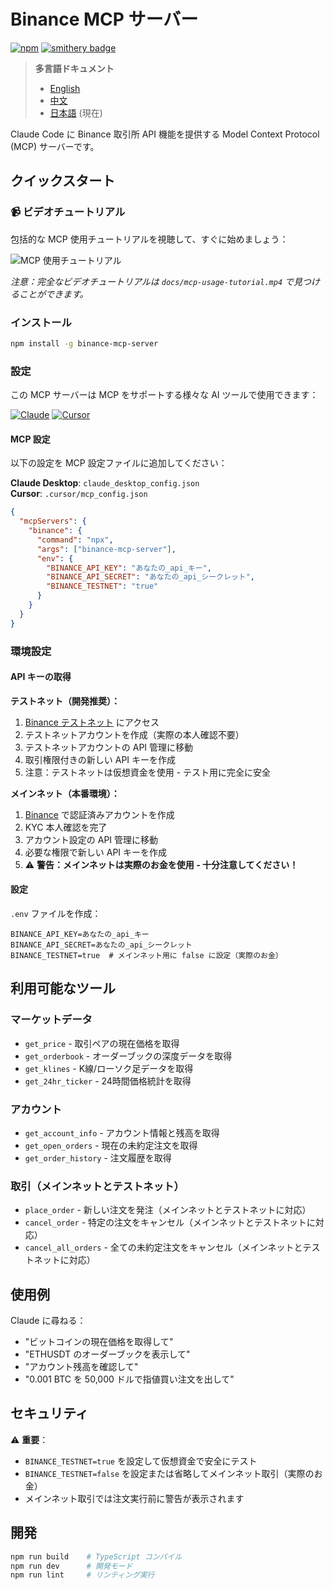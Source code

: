 # Binance MCP サーバー

[![npm](https://img.shields.io/npm/dt/binance-mcp-server?logo=npm)](https://www.npmjs.com/package/binance-mcp-server)
[![smithery badge](https://smithery.ai/badge/@ethancod1ng/binance-mcp-server)](https://smithery.ai/server/@ethancod1ng/binance-mcp-server)

> **多言語ドキュメント**
> - [English](README.md)
> - [中文](README_zh.md)
> - [日本語](README_ja.md) (現在)

Claude Code に Binance 取引所 API 機能を提供する Model Context Protocol (MCP) サーバーです。

## クイックスタート

### 📹 ビデオチュートリアル

包括的な MCP 使用チュートリアルを視聴して、すぐに始めましょう：

![MCP 使用チュートリアル](docs/mcp-usage-tutorial.gif)

*注意：完全なビデオチュートリアルは `docs/mcp-usage-tutorial.mp4` で見つけることができます。*

### インストール

```bash
npm install -g binance-mcp-server
```

### 設定

この MCP サーバーは MCP をサポートする様々な AI ツールで使用できます：

[![Claude](https://img.shields.io/badge/Claude-FF6B35?style=for-the-badge&logo=anthropic&logoColor=white)](https://claude.ai)
[![Cursor](https://img.shields.io/badge/Cursor-000000?style=for-the-badge&logo=cursor&logoColor=white)](https://cursor.sh)

#### MCP 設定

以下の設定を MCP 設定ファイルに追加してください：

**Claude Desktop**: `claude_desktop_config.json`  
**Cursor**: `.cursor/mcp_config.json`

```json
{
  "mcpServers": {
    "binance": {
      "command": "npx",
      "args": ["binance-mcp-server"],
      "env": {
        "BINANCE_API_KEY": "あなたの_api_キー",
        "BINANCE_API_SECRET": "あなたの_api_シークレット",
        "BINANCE_TESTNET": "true"
      }
    }
  }
}
```

### 環境設定

#### API キーの取得

**テストネット（開発推奨）：**
1. [Binance テストネット](https://testnet.binance.vision/) にアクセス
2. テストネットアカウントを作成（実際の本人確認不要）
3. テストネットアカウントの API 管理に移動
4. 取引権限付きの新しい API キーを作成
5. 注意：テストネットは仮想資金を使用 - テスト用に完全に安全

**メインネット（本番環境）：**
1. [Binance](https://www.binance.com/) で認証済みアカウントを作成
2. KYC 本人確認を完了
3. アカウント設定の API 管理に移動
4. 必要な権限で新しい API キーを作成
5. ⚠️ **警告：メインネットは実際のお金を使用 - 十分注意してください！**

#### 設定

`.env` ファイルを作成：
```env
BINANCE_API_KEY=あなたの_api_キー
BINANCE_API_SECRET=あなたの_api_シークレット
BINANCE_TESTNET=true  # メインネット用に false に設定（実際のお金）
```

## 利用可能なツール

### マーケットデータ
- `get_price` - 取引ペアの現在価格を取得
- `get_orderbook` - オーダーブックの深度データを取得
- `get_klines` - K線/ローソク足データを取得
- `get_24hr_ticker` - 24時間価格統計を取得

### アカウント
- `get_account_info` - アカウント情報と残高を取得
- `get_open_orders` - 現在の未約定注文を取得
- `get_order_history` - 注文履歴を取得

### 取引（メインネットとテストネット）
- `place_order` - 新しい注文を発注（メインネットとテストネットに対応）
- `cancel_order` - 特定の注文をキャンセル（メインネットとテストネットに対応）
- `cancel_all_orders` - 全ての未約定注文をキャンセル（メインネットとテストネットに対応）

## 使用例

Claude に尋ねる：
- "ビットコインの現在価格を取得して"
- "ETHUSDT のオーダーブックを表示して"
- "アカウント残高を確認して"
- "0.001 BTC を 50,000 ドルで指値買い注文を出して"

## セキュリティ

⚠️ **重要**：
- `BINANCE_TESTNET=true` を設定して仮想資金で安全にテスト
- `BINANCE_TESTNET=false` を設定または省略してメインネット取引（実際のお金）
- メインネット取引では注文実行前に警告が表示されます

## 開発

```bash
npm run build    # TypeScript コンパイル
npm run dev      # 開発モード
npm run lint     # リンティング実行
```